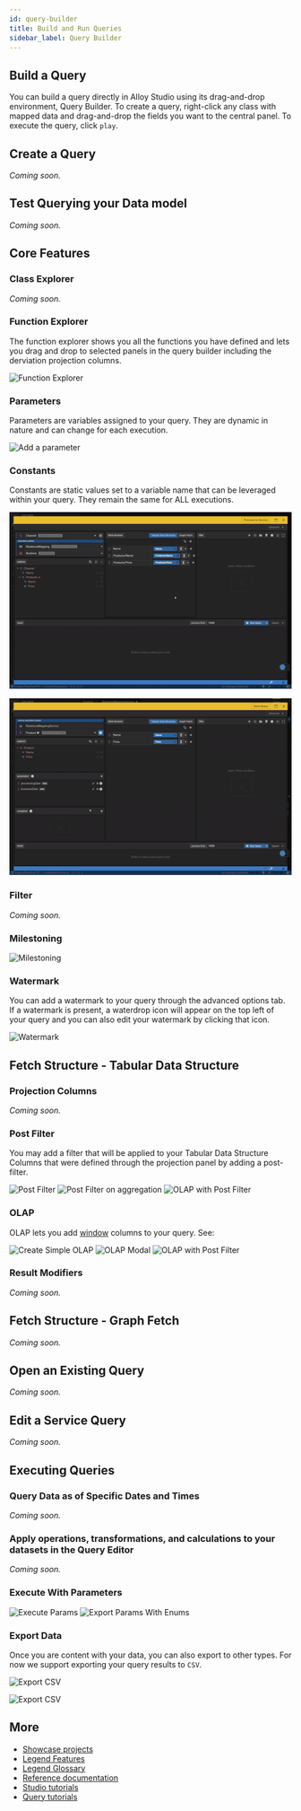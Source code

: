 ```yaml
---
id: query-builder
title: Build and Run Queries
sidebar_label: Query Builder
---
```


## Build a Query
You can build a query directly in Alloy Studio using its drag-and-drop environment, Query Builder. To create a query, right-click any class with mapped data and drag-and-drop the fields you want to the central panel. To execute the query, click `play`. 

## Create a Query

_Coming soon._

## Test Querying your Data model

_Coming soon._

## Core Features

### Class Explorer 

_Coming soon._

### Function Explorer

The function explorer shows you all the functions you have defined and lets you drag and drop to selected panels in the query builder including the derviation projection columns.  

![Function Explorer](../assets/query-builder/function-explorer.gif)

### Parameters

Parameters are variables assigned to your query. They are dynamic in nature and can change for each execution.

![Add a parameter](../assets/query-builder/params.gif)

### Constants

Constants are static values set to a variable name that can be leveraged within your query. They remain the same for ALL executions.

![Add a constant](../assets/query-builder/constants-simple.gif)

![Add a constant for milestone value](../assets/query-builder/constants-milestoning.gif)

### Filter
_Coming soon._

### Milestoning

![Milestoning](../assets/query-builder/milestoning.gif)

### Watermark

You can add a watermark to your query through the advanced options tab. If a watermark is present, a waterdrop icon will appear on the top left of your query and you can also edit your watermark by clicking that icon. 

![Watermark](../assets/query-builder/watermark.gif)

## Fetch Structure - Tabular Data Structure 

### Projection Columns

_Coming soon._

### Post Filter

You may add a filter that will be applied to your Tabular Data Structure Columns that were defined through the projection panel by adding a post-filter.

![Post Filter](../assets/query-builder/post-filter-simple.gif)
![Post Filter on aggregation](../assets/query-builder/post-filter-aggregation.gif)
![OLAP with Post Filter](../assets/query-builder/post-filter-derived.gif)

### OLAP
OLAP lets you add [window](https://mode.com/sql-tutorial/sql-window-functions/) columns to your query. 
See: 

![Create Simple OLAP](../assets/query-builder/olap-simple.gif)
![OLAP Modal](../assets/query-builder/olap-create-modal.gif)
![OLAP with Post Filter](../assets/query-builder/olap-post-filter.gif)

### Result Modifiers

_Coming soon._

## Fetch Structure - Graph Fetch 

_Coming soon._

## Open an Existing Query 

_Coming soon._

## Edit a Service Query

_Coming soon._

## Executing Queries

### Query Data as of Specific Dates and Times

_Coming soon._

### Apply operations, transformations, and calculations to your datasets in the Query Editor

_Coming soon._

### Execute With Parameters

![Execute Params](../assets/query-builder/execute-params.gif)
![Export Params With Enums](../assets/query-builder/execute-params-enums.gif)

### Export Data

Once you are content with your data, you can also export to other types. For now we support exporting your query results to `CSV`.

![Export CSV](../assets/query-builder/export-csv.gif)

![Export CSV](../assets/query-builder/export-csv-params.gif)

## More
- [Showcase projects](../showcases/showcase-projects.md)
- [Legend Features](../overview/legend-features.md)
- [Legend Glossary](../overview/legend-glossary.md)
- [Reference documentation](../reference/legend-language.md)
- [Studio tutorials](../tutorials/studio-create-model.md)
- [Query tutorials](../tutorials/query-builder.md)
